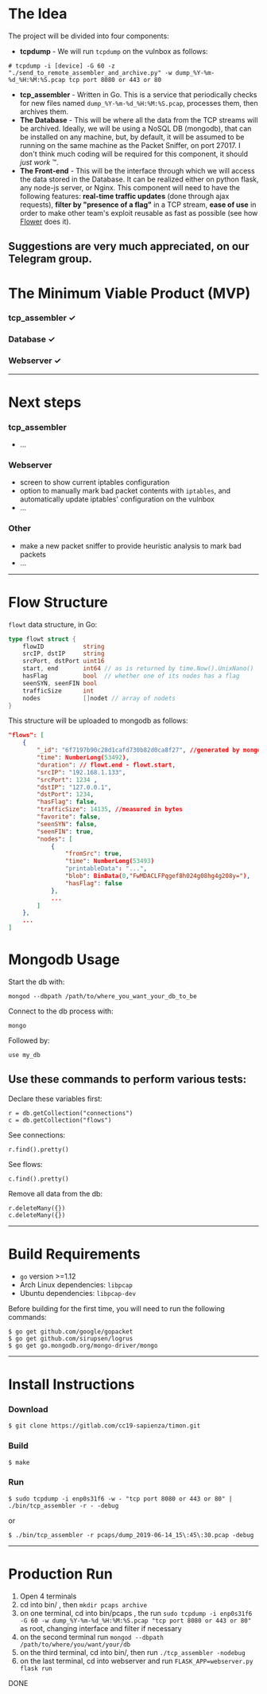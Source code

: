 # The Idea

The project will be divided into four components:

* **tcpdump** - We will run `tcpdump` on the vulnbox as follows:
```
# tcpdump -i [device] -G 60 -z "./send_to_remote_assembler_and_archive.py" -w dump_%Y-%m-%d_%H:%M:%S.pcap tcp port 8080 or 443 or 80
```
* **tcp_assembler** - Written in Go. This is a service that periodically checks for new files named `dump_%Y-%m-%d_%H:%M:%S.pcap`, processes them, then archives them.
* **The Database** - This will be where all the data from the TCP streams will be archived. Ideally, we will be using a NoSQL DB (mongodb), that can be installed on any machine, but, by default, it will be assumed to be running on the same machine as the Packet Sniffer, on port 27017. I don't think much coding will be required for this component, it should *just work* ™.
* **The Front-end** - This will be the interface through which we will access the data stored in the Database. It can be realized either on python flask, any node-js server, or Nginx. This component will need to have the following features: **real-time traffic updates** (done through ajax requests), **filter by "presence of a flag"** in a TCP stream, **ease of use** in order to make other team's exploit reusable as fast as possible (see how [Flower](https://github.com/secgroup/flower) does it).

Suggestions are very much appreciated, on our Telegram group.
---
# The Minimum Viable Product (MVP)

### tcp_assembler ✓

### Database ✓

### Webserver ✓
---
# Next steps

### tcp_assembler
* ... 

### Webserver
* screen to show current iptables configuration
* option to manually mark bad packet contents with `iptables`, and automatically update iptables' configuration on the vulnbox
* ...


### Other
* make a new packet sniffer to provide heuristic analysis to mark bad packets
* ...
---
# Flow Structure
`flowt` data structure, in Go:
```go
type flowt struct {
	flowID           string
	srcIP, dstIP     string
	srcPort, dstPort uint16
	start, end       int64 // as is returned by time.Now().UnixNano()
	hasFlag          bool  // whether one of its nodes has a flag
	seenSYN, seenFIN bool
	trafficSize      int
	nodes            []nodet // array of nodets
}
```

This structure will be uploaded to mongodb as follows:
```json
"flows": [
    {
        "_id": "6f7197b90c28d1cafd730b82d0ca8f27", //generated by mongo
        "time": NumberLong(53492),
        "duration": // flowt.end - flowt.start,
        "srcIP": "192.168.1.133",
        "srcPort": 1234 ,
        "dstIP": "127.0.0.1",
        "dstPort": 1234,
        "hasFlag": false,
        "trafficSize": 14135, //measured in bytes
        "favorite": false,
        "seenSYN": false,
        "seenFIN": true,
        "nodes": [
            {
                "fromSrc": true,
                "time": NumberLong(53493)
                "printableData": "...",
                "blob": BinData(0,"FwMDACLFPqgef8h024g08hg4g208y="),
                "hasFlag": false
            },
            ...
        ]
    },
    ...
]
```
# Mongodb Usage

Start the db with:
```pseudocode
mongod --dbpath /path/to/where_you_want_your_db_to_be
```

Connect to the db process with:
```pseudocode
mongo
```
Followed by:
```pseudocode
use my_db
```

## Use these commands to perform various tests:

Declare these variables first:
```pseudocode
r = db.getCollection("connections")
c = db.getCollection("flows")
```
See connections:
```pseudocode
r.find().pretty()
```
See flows:
```pseudocode
c.find().pretty()
```
Remove all data from the db:
```pseudocode
r.deleteMany({})
c.deleteMany({})
```
---
# Build Requirements

* `go` version >=1.12
* Arch Linux dependencies: `libpcap`
* Ubuntu dependencies: `libpcap-dev`

Before building for the first time, you will need to run the following commands:

```pseudocode
$ go get github.com/google/gopacket
$ go get github.com/sirupsen/logrus
$ go get go.mongodb.org/mongo-driver/mongo
```
---
# Install Instructions

### Download
```pseudocode
$ git clone https://gitlab.com/cc19-sapienza/timon.git
```
### Build
```pseudocode
$ make
```
### Run
```pseudocode
$ sudo tcpdump -i enp0s31f6 -w - "tcp port 8080 or 443 or 80" | ./bin/tcp_assembler -r - -debug
```
or
```pseudocode
$ ./bin/tcp_assembler -r pcaps/dump_2019-06-14_15\:45\:30.pcap -debug
```
---
# Production Run

1. Open 4 terminals
2. cd into bin/ , then `mkdir pcaps archive`
3. on one terminal, cd into bin/pcaps , the run `sudo tcpdump -i enp0s31f6 -G 60 -w dump_%Y-%m-%d_%H:%M:%S.pcap "tcp port 8080 or 443 or 80"` as root, changing interface and filter if necessary
4. on the second terminal run `mongod --dbpath /path/to/where/you/want/your/db`
5. on the third terminal, cd into bin/, then run `./tcp_assembler -nodebug`
6. on the last terminal, cd into webserver and run `FLASK_APP=webserver.py flask run`

DONE